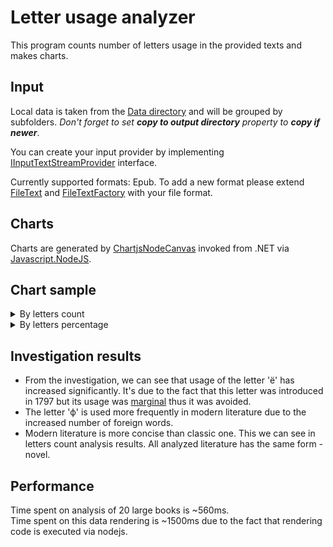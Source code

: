 # Letter usage analyzer

This program counts number of letters usage in the provided texts and makes charts.

## Input

Local data is taken from the [Data directory](TextAnalyzer.Data/Data) and will be grouped by subfolders. *Don't forget to set **copy to output directory** property to **copy if newer***.

You can create your input provider by implementing [IInputTextStreamProvider](TextAnalyzer.Data/Interfaces/IInputTextStreamProvider.cs) interface.

Currently supported formats: Epub.
To add a new format please extend [FileText](TextAnalyzer.Data/Model/FileText.cs) and [FileTextFactory](TextAnalyzer.Data/Services/FileTextFactory.cs) with your file format.

## Charts

Charts are generated by [ChartjsNodeCanvas](https://github.com/SeanSobey/ChartjsNodeCanvas) invoked from .NET via [Javascript.NodeJS](https://github.com/JeringTech/Javascript.NodeJS).

## Chart sample

<details>
  <summary>By letters count</summary>
  
  ### For classic literature
  ![ClassicCountSample](ChartSamples/ClassicCountSample.png)

  ### For modern literature
  ![ModernCountSample](ChartSamples/ModernCountSample.png)
</details>

<details>
  <summary>By letters percentage</summary>
  
  ### For classic literature
  ![ClassicPercentageSample](ChartSamples/ClassicPercentageSample.png)

  ### For modern literature
  ![ModernPercentageSample](ChartSamples/ModernPercentageSample.png)
</details>

## Investigation results

- From the investigation, we can see that usage of the letter 'ё' has increased significantly. It's due to the fact that this letter was introduced in 1797 but its usage was [marginal](https://ru.wikipedia.org/wiki/%D0%81#%D0%94%D0%BE_1797_%D0%B3%D0%BE%D0%B4%D0%B0) thus it was avoided.
- The letter 'ф' is used more frequently in modern literature due to the increased number of foreign words.
- Modern literature is more concise than classic one. This we can see in letters count analysis results. All analyzed literature has the same form - novel.

## Performance

Time spent on analysis of 20 large books is ~560ms.  
Time spent on this data rendering is ~1500ms due to the fact that rendering code is executed via nodejs.
